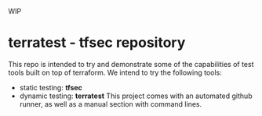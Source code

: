 WIP
# terratest - tfsec repository
This repo is intended to try and demonstrate some of the capabilities of test tools built on top of terraform. We intend to try the following tools:
- static testing: **tfsec**
- dynamic testing: **terratest**
This project comes with an automated github runner, as well as a manual section with command lines.
